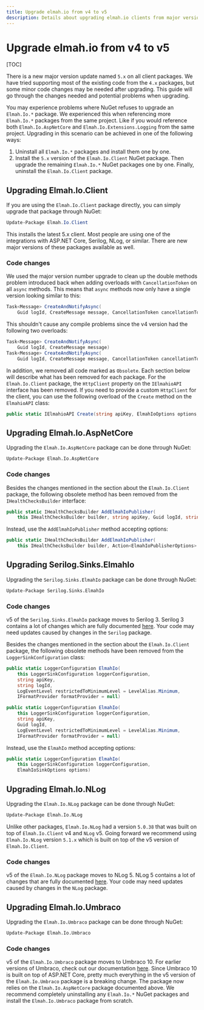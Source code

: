 ```yaml
---
title: Upgrade elmah.io from v4 to v5
description: Details about upgrading elmah.io clients from major version 4 to 5. Minor changes may be required to utilize some of the new features in v5.
---
```


# Upgrade elmah.io from v4 to v5

[TOC]

There is a new major version update named `5.x` on all client packages. We have tried supporting most of the existing code from the `4.x` packages, but some minor code changes may be needed after upgrading. This guide will go through the changes needed and potential problems when upgrading.

You may experience problems where NuGet refuses to upgrade an `Elmah.Io.*` package. We experienced this when referencing more `Elmah.Io.*` packages from the same project. Like if you would reference both `Elmah.Io.AspNetCore` and `Elmah.Io.Extensions.Logging` from the same project. Upgrading in this scenario can be achieved in one of the following ways:

1. Uninstall all `Elmah.Io.*` packages and install them one by one.
2. Install the `5.x` version of the `Elmah.Io.Client` NuGet package. Then upgrade the remaining `Elmah.Io.*` NuGet packages one by one. Finally, uninstall the `Elmah.Io.Client` package.

## Upgrading Elmah.Io.Client

If you are using the `Elmah.Io.Client` package directly, you can simply upgrade that package through NuGet:

```powershell
Update-Package Elmah.Io.Client
```

This installs the latest 5.x client. Most people are using one of the integrations with ASP.NET Core, Serilog, NLog, or similar. There are new major versions of these packages available as well.

### Code changes

We used the major version number upgrade to clean up the double methods problem introduced back when adding overloads with `CancellationToken` on all `async` methods. This means that `async` methods now only have a single version looking similar to this:

```csharp
Task<Message> CreateAndNotifyAsync(
    Guid logId, CreateMessage message, CancellationToken cancellationToken = default)
```

This shouldn't cause any compile problems since the v4 version had the following two overloads:

```csharp
Task<Message> CreateAndNotifyAsync(
    Guid logId, CreateMessage message)
Task<Message> CreateAndNotifyAsync(
    Guid logId, CreateMessage message, CancellationToken cancellationToken = default)
```

In addition, we removed all code marked as `Obsolete`. Each section below will describe what has been removed for each package. For the `Elmah.Io.Client` package, the `HttpClient` property on the `IElmahioAPI` interface has been removed. If you need to provide a custom `HttpClient` for the client, you can use the following overload of the `Create` method on the `ElmahioAPI` class:

```csharp
public static IElmahioAPI Create(string apiKey, ElmahIoOptions options, HttpClient httpClient)
```

## Upgrading Elmah.Io.AspNetCore

Upgrading the `Elmah.Io.AspNetCore` package can be done through NuGet:

```ps
Update-Package Elmah.Io.AspNetCore
```

### Code changes

Besides the changes mentioned in the section about the `Elmah.Io.Client` package, the following obsolete method has been removed from the `IHealthChecksBuilder` interface:

```csharp
public static IHealthChecksBuilder AddElmahIoPublisher(
    this IHealthChecksBuilder builder, string apiKey, Guid logId, string application = null)
```

Instead, use the `AddElmahIoPublisher` method accepting options:

```csharp
public static IHealthChecksBuilder AddElmahIoPublisher(
    this IHealthChecksBuilder builder, Action<ElmahIoPublisherOptions> options)
```

## Upgrading Serilog.Sinks.ElmahIo

Upgrading the `Serilog.Sinks.ElmahIo` package can be done through NuGet:

```ps
Update-Package Serilog.Sinks.ElmahIo
```

### Code changes

v5 of the `Serilog.Sinks.ElmahIo` package moves to Serilog 3. Serilog 3 contains a lot of changes which are fully documented [here](https://github.com/serilog/serilog/releases/tag/v3.0.0). Your code may need updates caused by changes in the `Serilog` package.

Besides the changes mentioned in the section about the `Elmah.Io.Client` package, the following obsolete methods have been removed from the `LoggerSinkConfiguration` class:

```csharp
public static LoggerConfiguration ElmahIo(
    this LoggerSinkConfiguration loggerConfiguration,
    string apiKey,
    string logId,
    LogEventLevel restrictedToMinimumLevel = LevelAlias.Minimum,
    IFormatProvider formatProvider = null)

public static LoggerConfiguration ElmahIo(
    this LoggerSinkConfiguration loggerConfiguration,
    string apiKey,
    Guid logId,
    LogEventLevel restrictedToMinimumLevel = LevelAlias.Minimum,
    IFormatProvider formatProvider = null)
```

Instead, use the `ElmahIo` method accepting options:

```csharp
public static LoggerConfiguration ElmahIo(
    this LoggerSinkConfiguration loggerConfiguration,
    ElmahIoSinkOptions options)
```

## Upgrading Elmah.Io.NLog

Upgrading the `Elmah.Io.NLog` package can be done through NuGet:

```ps
Update-Package Elmah.Io.NLog
```

Unlike other packages, `Elmah.Io.NLog` had a version `5.0.38` that was built on top of `Elmah.Io.Client` v4 and `NLog` v5. Going forward we recommend using `Elmah.Io.NLog` version `5.1.x` which is built on top of the v5 version of `Elmah.Io.Client`.

### Code changes

v5 of the `Elmah.Io.NLog` package moves to NLog 5. NLog 5 contains a lot of changes that are fully documented [here](https://nlog-project.org/2022/05/16/nlog-5-0-finally-ready.html). Your code may need updates caused by changes in the `NLog` package.

## Upgrading Elmah.Io.Umbraco

Upgrading the `Elmah.Io.Umbraco` package can be done through NuGet:

```ps
Update-Package Elmah.Io.Umbraco
```

### Code changes

v5 of the `Elmah.Io.Umbraco` package moves to Umbraco 10. For earlier versions of Umbraco, check out our documentation [here](https://docs.elmah.io/logging-to-elmah-io-from-umbraco/). Since Umbraco 10 is built on top of ASP.NET Core, pretty much everything in the v5 version of the `Elmah.Io.Umbraco` package is a breaking change. The package now relies on the `Elmah.Io.AspNetCore` package documented above. We recommend completely uninstalling any `Elmah.Io.*` NuGet packages and install the `Elmah.Io.Umbraco` package from scratch.
